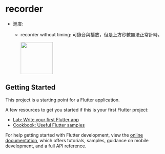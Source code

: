 # recorder

- 進度:
  - recorder without timing: 可錄音與播放，但是上方秒數無法正常計時。

    <img src="https://hackmd.io/_uploads/ByPbs1CA3.png" width="100px">


## Getting Started

This project is a starting point for a Flutter application.

A few resources to get you started if this is your first Flutter project:

- [Lab: Write your first Flutter app](https://docs.flutter.dev/get-started/codelab)
- [Cookbook: Useful Flutter samples](https://docs.flutter.dev/cookbook)

For help getting started with Flutter development, view the
[online documentation](https://docs.flutter.dev/), which offers tutorials,
samples, guidance on mobile development, and a full API reference.
